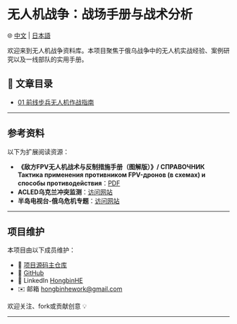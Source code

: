 # 无人机战争：战场手册与战术分析
🌐 [中文](./zh/zh-index.md) | [日本語](./zh/jp-index.md)

欢迎来到无人机战争资料库。本项目聚焦于俄乌战争中的无人机实战经验、案例研究以及一线部队的实用手册。

## 📄 文章目录

- [01 前线步兵无人机作战指南](./zh-combat-drone-manual.md)

---

## 参考资料

以下为扩展阅读资源：

- **《敌方FPV无人机战术与反制措施手册（图解版）》/ СПРАВОЧНИК Тактика применения противником FPV-дронов (в схемах) и способы противодействия**：[PDF](https://psv4.userapi.com/s/v1/d/1l04qGgoyY1He3bCiG709kewpAOnLSXs3w29gyJFybA0G3XA4pwMZzN3hJFTSBeoAWoforgpEsiLNx9JNws0OfWMAFMZKKTBDrC_T5dhPepuvpDx/Spravochnik_-_Taktika_FPV.pdf)
- **ACLED乌克兰冲突监测**：[访问网站](https://acleddata.com/ukraine-conflict-monitor/)
- **半岛电视台-俄乌危机专题**：[访问网站](https://www.aljazeera.com/tag/ukraine-russia-crisis/)

---

## 项目维护

本项目由以下成员维护：

- 📂 [项目源码主仓库](https://github.com/brucehho/drone-warfare-rus-ukr-analysis)
- 🔗 [GitHub](https://github.com/brucehho)
- 💼 LinkedIn [HongbinHE](https://www.linkedin.com/in/hbh123/)
- ✉️ 邮箱 [hongbinhework@gmail.com](mailto:he.hongbin.dev@gmail.com)

欢迎关注、fork或贡献创意 💡

---
